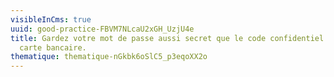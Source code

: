 ```yaml
---
visibleInCms: true
uuid: good-practice-FBVM7NLcaU2xGH_UzjU4e
title: Gardez votre mot de passe aussi secret que le code confidentiel de votre
  carte bancaire.
thematique: thematique-nGkbk6oSlC5_p3eqoXX2o
---
```

